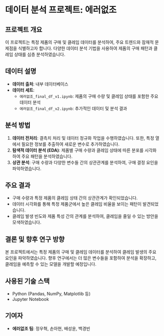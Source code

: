 # 데이터 분석 프로젝트: 에러없조

## 프로젝트 개요
이 프로젝트는 특정 제품의 구매 및 클레임 데이터를 분석하여, 주요 트렌드와 잠재적 문제점을 식별하고자 합니다. 다양한 데이터 분석 기법을 사용하여 제품의 구매 패턴과 클레임 상태를 심층 분석하였습니다.

## 데이터 설명
- **데이터 출처**: 내부 데이터베이스
- **데이터 세트**:
  - `에러없조_final_df_v1.ipynb`: 제품의 구매 수량 및 클레임 상태를 포함한 주요 데이터 분석
  - `에러없조_final_df_v2.ipynb`: 추가적인 데이터 및 분석 결과

## 분석 방법
1. **데이터 전처리**: 결측치 처리 및 데이터 정규화 작업을 수행하였습니다. 또한, 특정 열에서 필요한 정보를 추출하여 새로운 변수로 추가하였습니다.
2. **탐색적 데이터 분석 (EDA)**: 제품별 구매 수량과 클레임 상태에 따른 분포를 시각화하여 주요 패턴을 분석하였습니다.
3. **상관 분석**: 구매 수량과 다양한 변수들 간의 상관관계를 분석하여, 구매 결정 요인을 파악하였습니다.

## 주요 결과
- 구매 수량과 특정 제품의 클레임 상태 간의 상관관계가 확인되었습니다.
- 데이터 시각화를 통해 특정 제품군에서 높은 클레임 비율을 보이는 패턴이 발견되었습니다.
- 클레임 발생 빈도와 제품 특성 간의 관계를 분석하여, 클레임을 줄일 수 있는 방안을 모색하였습니다.

## 결론 및 향후 연구 방향
본 프로젝트에서는 특정 제품의 구매 및 클레임 데이터를 분석하여 클레임 발생의 주요 요인을 파악하였습니다. 향후 연구에서는 더 많은 변수들을 포함하여 분석을 확장하고, 클레임을 예측할 수 있는 모델을 개발할 예정입니다.

## 사용된 기술 스택
- Python (Pandas, NumPy, Matplotlib 등)
- Jupyter Notebook

## 기여자
- **에러없조 팀**: 정우혁, 손아현, 배성윤, 백경빈
